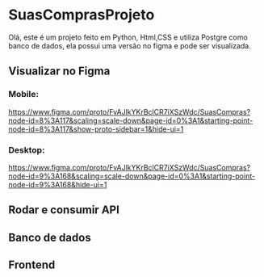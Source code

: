 # SuasComprasProjeto
Olá, este é um projeto feito em Python, Html,CSS e utiliza Postgre como banco de dados, ela possui uma versão no figma e pode ser visualizada.

## Visualizar no Figma
### Mobile:
https://www.figma.com/proto/FvAJlkYKrBclCR7iXSzWdc/SuasCompras?node-id=8%3A117&scaling=scale-down&page-id=0%3A1&starting-point-node-id=8%3A117&show-proto-sidebar=1&hide-ui=1
### Desktop:
https://www.figma.com/proto/FvAJlkYKrBclCR7iXSzWdc/SuasCompras?node-id=9%3A168&scaling=scale-down&page-id=0%3A1&starting-point-node-id=9%3A168&hide-ui=1


## Rodar e consumir API

## Banco de dados

## Frontend





